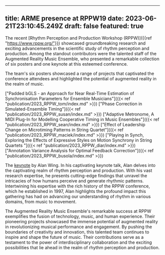 
---
title: ARME presence at RPPW19
date: 2023-06-21T23:10:45.249Z
draft: false
featured: true
---

The recent [Rhythm Perception and Production Workshop (RPPW)]({{ref "https://www.rppw.org/"}}) showcased groundbreaking research and exciting advancements in the scientific study of rhythm perception and production. Among the standout contributors were the talented staff of the Augmented Reality Music Ensemble, who presented a remarkable collection of six posters and one keynote at this esteemed conference. 

The team's six posters showcased a range of projects that captivated the conference attendees and highlighted the potential of augmented reality in the realm of music.

["Padded bGLS - an Approach for Near Real-Time Estimation of Synchronisation Parameters for Ensemble Musicians"]({{< ref "publication/2023_RPPW_tom/index.md" >}}) 
["Phase Correction in Simulated-Ensemble Timing"]({{< ref "publication/2023_RPPW_susan/index.md" >}})
["Adaptive Metronome, A MIDI Plug-In for Modelling Cooperative Timing in Music Ensembles"]({{< ref "publication/2023_RPPW_sean/index.md" >}})
["Effect of Leadership Change on Microtiming Patterns in String Quartet"]({{< ref "publication/2023_RPPW_maciek/index.md" >}})
["Playing in Synch, Exploring the Effects of Expressive Styles on Motion Synchrony in String Quartets "]({{< ref "publication/2023_RPPW_diar/index.md" >}})
["Annotation Variance Analysis for Optimal Feedback Correction"]({{< ref "publication/2023_RPPW_busola/index.md" >}})

The [keynote]({{https://www.rppw.org/program--keynotes.html}}) by Alan Wing. In his captivating keynote talk, Alan  delves into the captivating realm of rhythm perception and production. With his vast research expertise, he presents cutting-edge findings that unravel the intricacies of how humans perceive and generate rhythmic patterns. Intertwining his expertise with the rich history of the RPPW conference, which he established in 1997, Alan highlights the profound impact this gathering has had on advancing our understanding of rhythm in various domains, from music to movement.


The Augmented Reality Music Ensemble's remarkable success at RPPW exemplifies the fusion of technology, music, and human experience. Their pioneering projects showcased the immense potential of augmented reality in revolutionizing musical performance and engagement. By pushing the boundaries of creativity and innovation, this talented team continues to inspire and shape the future of music. Their contributions serve as a testament to the power of interdisciplinary collaboration and the exciting possibilities that lie ahead in the realm of rhythm perception and production.